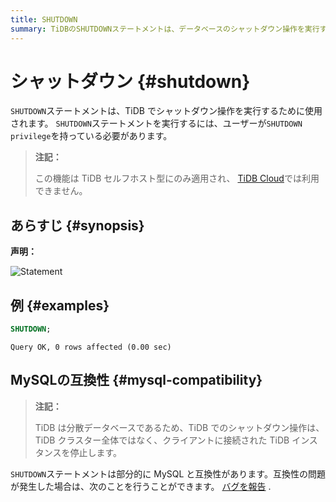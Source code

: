 ```yaml
---
title: SHUTDOWN
summary: TiDBのSHUTDOWNステートメントは、データベースのシャットダウン操作を実行するために使用されます。ユーザーはSHUTDOWN privilegeを持っている必要があります。この機能はTiDBセルフホスト型にのみ適用され、TiDB Cloudでは利用できません。SHUTDOWNステートメントは部分的にMySQLと互換性があります。TiDBでのシャットダウン操作は、クライアントに接続されたTiDBインスタンスを停止します。
---
```


# シャットダウン {#shutdown}

`SHUTDOWN`ステートメントは、TiDB でシャットダウン操作を実行するために使用されます。 `SHUTDOWN`ステートメントを実行するには、ユーザーが`SHUTDOWN privilege`を持っている必要があります。

> **注記：**
>
> この機能は TiDB セルフホスト型にのみ適用され、 [TiDB Cloud](https://docs.pingcap.com/tidbcloud/)では利用できません。

## あらすじ {#synopsis}

**声明：**

![Statement](/media/sqlgram/ShutdownStmt.png)

## 例 {#examples}

```sql
SHUTDOWN;
```

    Query OK, 0 rows affected (0.00 sec)

## MySQLの互換性 {#mysql-compatibility}

> **注記：**
>
> TiDB は分散データベースであるため、TiDB でのシャットダウン操作は、TiDB クラスター全体ではなく、クライアントに接続された TiDB インスタンスを停止します。

`SHUTDOWN`ステートメントは部分的に MySQL と互換性があります。互換性の問題が発生した場合は、次のことを行うことができます。 [バグを報告](https://docs.pingcap.com/tidb/stable/support) .
